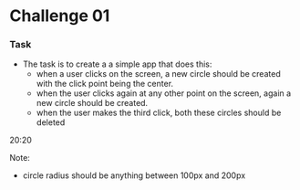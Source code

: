 # Challenge 01

### Task

- The task is to create a a simple app that does this:
  - when a user clicks on the screen, a new circle should be created with the click point being the center.
  - when the user clicks again at any other point on the screen, again a new circle should be created.
  - when the user makes the third click, both these circles should be deleted

20:20

Note:

- circle radius should be anything between 100px and 200px
